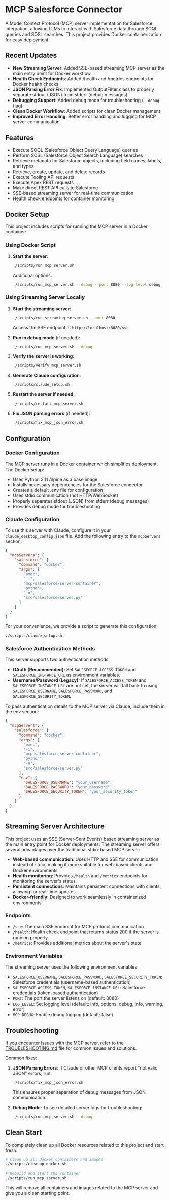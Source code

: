 # MCP Salesforce Connector

A Model Context Protocol (MCP) server implementation for Salesforce integration, allowing LLMs to interact with Salesforce data through SOQL queries and SOSL searches. This project provides Docker containerization for easy deployment.

## Recent Updates

- **New Streaming Server**: Added SSE-based streaming MCP server as the main entry point for Docker workflow
- **Health Check Endpoints**: Added /health and /metrics endpoints for Docker health checks
- **JSON Parsing Error Fix**: Implemented OutputFilter class to properly separate stdout (JSON) from stderr (debug messages)
- **Debugging Support**: Added debug mode for troubleshooting (`--debug` flag)
- **Clean Docker Workflow**: Added scripts for clean Docker management
- **Improved Error Handling**: Better error handling and logging for MCP server communication

## Features

- Execute SOQL (Salesforce Object Query Language) queries
- Perform SOSL (Salesforce Object Search Language) searches
- Retrieve metadata for Salesforce objects, including field names, labels, and types
- Retrieve, create, update, and delete records
- Execute Tooling API requests
- Execute Apex REST requests
- Make direct REST API calls to Salesforce
- SSE-based streaming server for real-time communication
- Health check endpoints for container monitoring

## Docker Setup

This project includes scripts for running the MCP server in a Docker container:

### Using Docker Script

1. **Start the server**:
   ```bash
   ./scripts/run_mcp_server.sh
   ```
   
   Additional options:
   ```bash
   ./scripts/run_mcp_server.sh --debug --port 8080 --log-level debug
   ```

### Using Streaming Server Locally

1. **Start the streaming server**:
   ```bash
   ./scripts/run_streaming_server.sh --port 8080
   ```

   Access the SSE endpoint at `http://localhost:8080/sse`

2. **Run in debug mode** (if needed):
   ```bash
   ./scripts/run_mcp_server.sh --debug
   ```

3. **Verify the server is working**:
   ```bash
   ./scripts/verify_mcp_server.sh
   ```

4. **Generate Claude configuration**:
   ```bash
   ./scripts/claude_setup.sh
   ```

5. **Restart the server if needed**:
   ```bash
   ./scripts/restart_mcp_server.sh
   ```

6. **Fix JSON parsing errors** (if needed):
   ```bash
   ./scripts/fix_mcp_json_error.sh
   ```


## Configuration

### Docker Configuration

The MCP server runs in a Docker container which simplifies deployment. The Docker setup:

- Uses Python 3.11 Alpine as a base image
- Installs necessary dependencies for the Salesforce connector
- Creates a default .env file for configuration
- Uses stdio communication (not HTTP/WebSocket)
- Properly separates stdout (JSON) from stderr (debug messages)
- Provides debug mode for troubleshooting

### Claude Configuration

To use this server with Claude, configure it in your `claude_desktop_config.json` file. Add the following entry to the `mcpServers` section:

```json
{
  "mcpServers": {
    "salesforce": {
      "command": "docker",
      "args": [
        "exec",
        "-i",
        "mcp-salesforce-server-container",
        "python",
        "-u",
        "src/salesforce/server.py"
      ]
    }
  }
}
```

For your convenience, we provide a script to generate this configuration:
```bash
./scripts/claude_setup.sh
```

### Salesforce Authentication Methods

This server supports two authentication methods:

- **OAuth (Recommended):** Set `SALESFORCE_ACCESS_TOKEN` and `SALESFORCE_INSTANCE_URL` as environment variables. 
- **Username/Password (Legacy):** If `SALESFORCE_ACCESS_TOKEN` and `SALESFORCE_INSTANCE_URL` are not set, the server will fall back to using `SALESFORCE_USERNAME`, `SALESFORCE_PASSWORD`, and `SALESFORCE_SECURITY_TOKEN`.

To pass authentication details to the MCP server via Claude, include them in the env section:

```json
{
  "mcpServers": {
    "salesforce": {
      "command": "docker",
      "args": [
        "exec",
        "-i",
        "mcp-salesforce-server-container",
        "python", 
        "-u", 
        "src/salesforce/server.py"
      ],
      "env": {
        "SALESFORCE_USERNAME": "your_username",
        "SALESFORCE_PASSWORD": "your_password",
        "SALESFORCE_SECURITY_TOKEN": "your_security_token"
      }
    }
  }
}
```

## Streaming Server Architecture

This project uses an SSE (Server-Sent Events) based streaming server as the main entry point for Docker deployments. The streaming server offers several advantages over the traditional stdio-based MCP server:

- **Web-based communication**: Uses HTTP and SSE for communication instead of stdio, making it more suitable for web-based clients and Docker environments
- **Health monitoring**: Provides `/health` and `/metrics` endpoints for monitoring the server's status
- **Persistent connections**: Maintains persistent connections with clients, allowing for real-time updates
- **Docker-friendly**: Designed to work seamlessly in containerized environments

### Endpoints

- `/sse`: The main SSE endpoint for MCP protocol communication
- `/health`: Health check endpoint that returns status 200 if the server is running properly
- `/metrics`: Provides additional metrics about the server's state

### Environment Variables

The streaming server uses the following environment variables:

- `SALESFORCE_USERNAME`, `SALESFORCE_PASSWORD`, `SALESFORCE_SECURITY_TOKEN`: Salesforce credentials (username-based authentication)
- `SALESFORCE_ACCESS_TOKEN`, `SALESFORCE_INSTANCE_URL`: Salesforce credentials (token-based authentication)
- `PORT`: The port the server listens on (default: 8080)
- `LOG_LEVEL`: Set logging level (default: info, options: debug, info, warning, error)
- `MCP_DEBUG`: Enable debug logging (default: false)

## Troubleshooting

If you encounter issues with the MCP server, refer to the [TROUBLESHOOTING.md](scripts/TROUBLESHOOTING.md) file for common issues and solutions.

Common fixes:

1. **JSON Parsing Errors**: If Claude or other MCP clients report "not valid JSON" errors, run:
   ```bash
   ./scripts/fix_mcp_json_error.sh
   ```
   This ensures proper separation of debug messages from JSON communication.

2. **Debug Mode**: To see detailed server logs for troubleshooting:
   ```bash
   ./scripts/run_mcp_server.sh --debug
   ```

## Clean Start

To completely clean up all Docker resources related to this project and start fresh:

```bash
# Clean up all Docker containers and images
./scripts/cleanup_docker.sh

# Rebuild and start the container
./scripts/run_mcp_server.sh
```

This will remove all containers and images related to the MCP server and give you a clean starting point.
